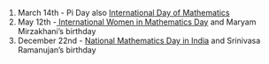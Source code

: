 1. March 14th - Pi Day also [International Day of Mathematics](https://www.idm314.org/)
2. May 12th -[ International Women in Mathematics Day](https://may12.womeninmaths.org/) and Maryam Mirzakhani’s birthday
3. December 22nd - [National Mathematics Day in India](https://beautyofmathematics.com/national-day-of-mathematics-india/) and Srinivasa Ramanujan’s birthday

